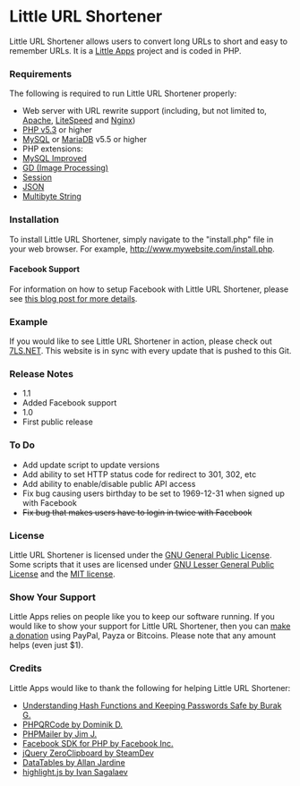 Little URL Shortener
====================

Little URL Shortener allows users to convert long URLs to short and easy to remember URLs. It is a [Little Apps](https://www.little-apps.com) project and is coded in PHP.

### Requirements ###

The following is required to run Little URL Shortener properly:

* Web server with URL rewrite support (including, but not limited to, [Apache](http://httpd.apache.org/), [LiteSpeed](http://www.litespeedtech.com/) and [Nginx](http://nginx.org))
* [PHP v5.3](http://php.net/) or higher
* [MySQL](http://www.mysql.com/) or [MariaDB](https://www.mariadb.org) v5.5 or higher
* PHP extensions:
 * [MySQL Improved](http://php.net/manual/en/book.mysqli.php)
 * [GD (Image Processing)](http://php.net/manual/en/book.image.php)
 * [Session](http://php.net/manual/en/book.session.php)
 * [JSON](http://php.net/manual/en/book.json.php)
 * [Multibyte String](http://php.net/manual/en/book.mbstring.php)

### Installation ###
To install Little URL Shortener, simply navigate to the "install.php" file in your web browser. For example, http://www.mywebsite.com/install.php.

#### Facebook Support ####
For information on how to setup Facebook with Little URL Shortener, please see [this blog post for more details](http://www.little-apps.org/blog/2013/06/using-facebook-little-url-shortener/).

### Example ###

If you would like to see Little URL Shortener in action, please check out [7LS.NET](http://7ls.net). This website is in sync with every update that is pushed to this Git. 

### Release Notes ###
* 1.1
 * Added Facebook support
* 1.0
 * First public release
 
### To Do ###
 * Add update script to update versions
 * Add ability to set HTTP status code for redirect to 301, 302, etc
 * Add ability to enable/disable public API access
 * Fix bug causing users birthday to be set to 1969-12-31 when signed up with Facebook
 * ~~Fix bug that makes users have to login in twice with Facebook~~

### License ###
Little URL Shortener is licensed under the [GNU General Public License](http://www.gnu.org/licenses/gpl.html). Some scripts that it uses are licensed under [GNU Lesser General Public License](http://www.gnu.org/copyleft/lesser.html) and the [MIT license](http://www.opensource.org/licenses/mit-license.php).

### Show Your Support ###
Little Apps relies on people like you to keep our software running. If you would like to show your support for Little URL Shortener, then you can [make a donation](http://www.little-apps.com/?donate) using PayPal, Payza or Bitcoins. Please note that any amount helps (even just $1).

### Credits ###

Little Apps would like to thank the following for helping Little URL Shortener:

 * [Understanding Hash Functions and Keeping Passwords Safe by Burak G.](http://code.tutsplus.com/tutorials/understanding-hash-functions-and-keeping-passwords-safe--net-17577)
 * [PHPQRCode by Dominik D.](http://phpqrcode.sourceforge.net/)
 * [PHPMailer by Jim J.](https://github.com/PHPMailer/PHPMailer/)
 * [Facebook SDK for PHP by Facebook Inc.](https://developers.facebook.com/docs/reference/php/)
 * [jQuery ZeroClipboard by SteamDev](http://steamdev.com/zclip)
 * [DataTables by Allan Jardine](http://www.datatables.net)
 * [highlight.js by Ivan Sagalaev](https://highlightjs.org/)